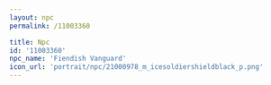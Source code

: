 ```yaml
---
layout: npc
permalink: /11003360

title: Npc
id: '11003360'
npc_name: 'Fiendish Vanguard'
icon_url: 'portrait/npc/21000978_m_icesoldiershieldblack_p.png'
---
```

